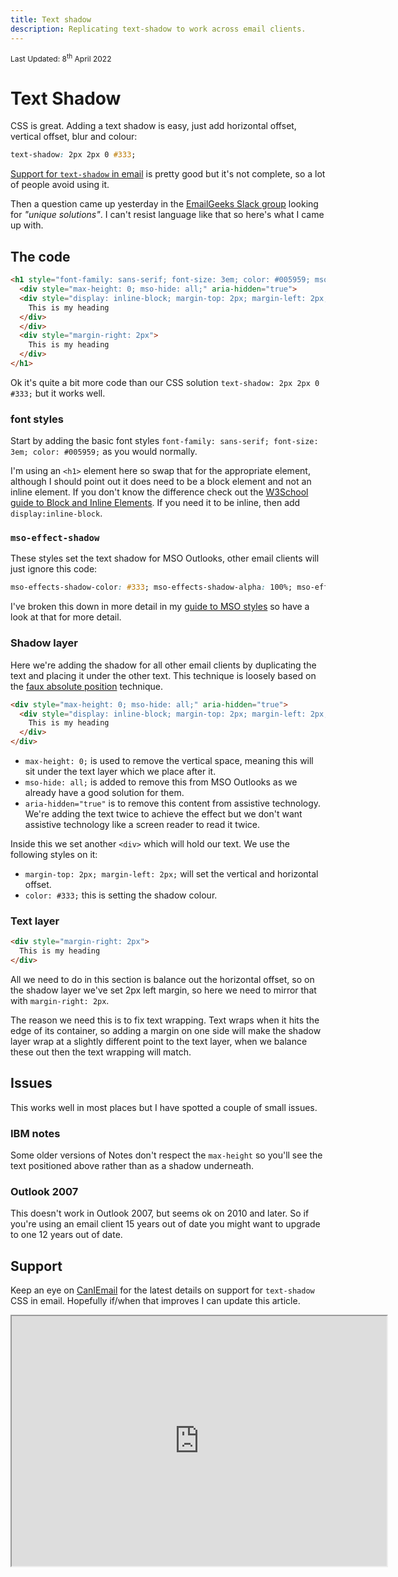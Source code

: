 ```yaml
---
title: Text shadow
description: Replicating text-shadow to work across email clients.
---
```


<div style="font-size: 12px">Last Updated: <time  datetime="2022-03-08">8<sup>th</sup> April 2022</time></div>

# Text Shadow

CSS is great. Adding a text shadow is easy, just add horizontal offset, vertical offset, blur and colour:

```css
text-shadow: 2px 2px 0 #333;
```

[Support for `text-shadow` in email](https://www.caniemail.com/features/css-text-shadow/) is pretty good but it's not complete, so a lot of people avoid using it.

Then a question came up yesterday in the [EmailGeeks Slack group](https://emailgeeks.slack.com/archives/C1Z733K1P/p1649262338420869) looking for _"unique solutions"_. I can't resist language like that so here's what I came up with.

## The code

```html
<h1 style="font-family: sans-serif; font-size: 3em; color: #005959; mso-effects-shadow-color: #333; mso-effects-shadow-alpha: 100%; mso-effects-shadow-dpiradius: 0pt; mso-effects-shadow-dpidistance: 2pt; mso-effects-shadow-angledirection: 2700000; mso-effects-shadow-pctsx: 100%; mso-effects-shadow-pctsy: 100%;">
  <div style="max-height: 0; mso-hide: all;" aria-hidden="true">
  <div style="display: inline-block; margin-top: 2px; margin-left: 2px; color: #333;">
    This is my heading
  </div>
  </div>
  <div style="margin-right: 2px">
    This is my heading
  </div>
</h1>
```

Ok it's quite a bit more code than our CSS solution `text-shadow: 2px 2px 0 #333;` but it works well.

### font styles

Start by adding the basic font styles `font-family: sans-serif; font-size: 3em; color: #005959;` as you would normally.

I'm using an `<h1>` element here so swap that for the appropriate element, although I should point out it does need to be a block element and not an inline element. If you don't know the difference check out the [W3School guide to Block and Inline Elements](https://www.w3schools.com/html/html_blocks.asp). If you need it to be inline, then add `display:inline-block`.

### `mso-effect-shadow`

These styles set the text shadow for MSO Outlooks, other email clients will just ignore this code:

```css
mso-effects-shadow-color: #333; mso-effects-shadow-alpha: 100%; mso-effects-shadow-dpiradius: 0pt; mso-effects-shadow-dpidistance: 2pt; mso-effects-shadow-angledirection: 2700000; mso-effects-shadow-pctsx: 100%; mso-effects-shadow-pctsy: 100%;
```

I've broken this down in more detail in my [guide to MSO styles](../email-enhancements/mso-styles#mso-effects-shadow) so have a look at that for more detail.

### Shadow layer

Here we're adding the shadow for all other email clients by duplicating the text and placing it under the other text. This technique is loosely based on the [faux absolute position](../email-enhancements/faux-absolute-position) technique.

```html
<div style="max-height: 0; mso-hide: all;" aria-hidden="true">
  <div style="display: inline-block; margin-top: 2px; margin-left: 2px; color: #333;">
    This is my heading
  </div>
</div>
```

* `max-height: 0;` is used to remove the vertical space, meaning this will sit under the text layer which we place after it.
* `mso-hide: all;` is added to remove this from MSO Outlooks as we already have a good solution for them.
* `aria-hidden="true"` is to remove this content from assistive technology. We're adding the text twice to achieve the effect but we don't want assistive technology like a screen reader to read it twice.

Inside this we set another `<div>` which will hold our text. We use the following styles on it:

* `margin-top: 2px; margin-left: 2px;` will set the vertical and horizontal offset.
* `color: #333;` this is setting the shadow colour.

### Text layer

```html
<div style="margin-right: 2px">
  This is my heading
</div>
```

All we need to do in this section is balance out the horizontal offset, so on the shadow layer we've set 2px left margin, so here we need to mirror that with `margin-right: 2px`.

The reason we need this is to fix text wrapping. Text wraps when it hits the edge of its container, so adding a margin on one side will make the shadow layer wrap at a slightly different point to the text layer, when we balance these out then the text wrapping will match.

## Issues

This works well in most places but I have spotted a couple of small issues.

### IBM notes

Some older versions of Notes don't respect the `max-height` so you'll see the text positioned above rather than as a shadow underneath.

### Outlook 2007

This doesn't work in Outlook 2007, but seems ok on 2010 and later. So if you're using an email client 15 years out of date you might want to upgrade to one 12 years out of date.

## Support

Keep an eye on [CanIEmail](https://www.caniemail.com/features/css-text-shadow/) for the latest details on support for `text-shadow` CSS in email. Hopefully if/when that improves I can update this article.

<iframe src="https://embed.caniemail.com/css-text-shadow/" width="600" height="400" class="caniemail" title="css-text-shadow support from caniemail.com"></iframe>
